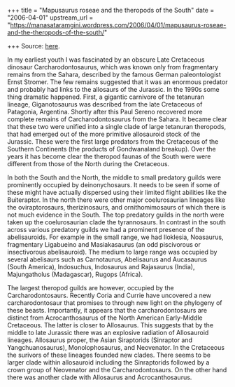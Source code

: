 +++
title = "Mapusaurus roseae and the theropods of the South"
date = "2006-04-01"
upstream_url = "https://manasataramgini.wordpress.com/2006/04/01/mapusaurus-roseae-and-the-theropods-of-the-south/"

+++
Source: [here](https://manasataramgini.wordpress.com/2006/04/01/mapusaurus-roseae-and-the-theropods-of-the-south/).

In my earliest youth I was fascinated by an obscure Late Cretaceous
dinosaur Carcharodontosaurus, which was known only from fragmentary
remains from the Sahara, described by the famous German paleontologist
Ernst Stromer. The few remains suggested that it was an enormous
predator and probably had links to the allosaurs of the Jurassic. In the
1990s some thing dramatic happened. First, a gigantic carnivore of the
tetanuran lineage, Giganotosaurus was described from the late Cretaceous
of Patagonia, Argentina. Shortly after this Paul Sereno recovered more
complete remains of Carcharodontosaurus from the Sahara. It became clear
that these two were unified into a single clade of large tetanuran
theropods, that had emerged out of the more primitive allosauroid stock
of the Jurassic. These were the first large predators from the
Cretaceous of the Southern Continents (the products of Gondwanaland
breakup). Over the years it has become clear the theropod faunas of the
South were were different from those of the North during the Cretaceous.

In both the South and the North, the middle to small predatory guilds
were prominently occupied by deinonychosaurs. It needs to be seen if
some of these might have actually dispersed using their limited flight
abilities like the Buiteraptor. In the north there were other major
coelurosaurian lineages like the oviraptorosaurs, therizinosaurs, and
ornithomimosaurs of which there is not much evidence in the South. The
top predatory guilds in the north were taken up the coelurosaurian clade
the tyrannosaurs. In contrast in the south across various predatory
guilds we had a prominent presence of the abelisauroids. For example in
the small range, we had Iloklesia, Noasaurus, fragmentary Ligabueino and
Masiakasaurus (an odd piscivorous or insectivorous abelisauroid). The
medium to large range was occupied by several abelisaurs such as
Carnotaurus, Abelisaurus and Aucasaurus (South America), Indosuchus,
Indosaurus and Rajasaurus (India), Majungatholus (Madagascar), Rugops
(Africa).

The largest theropod guilds are however, occupied by the
Carcharodontosaurs. Recently Coria and Currie have uncovered a new
carcharodontosaur that promises to through new light on the phylogeny of
these beasts. Importantly, it appears that the carcharodontosaurs are
distinct from Acrocanthosaurus of the North American Early-Middle
Cretaceous. The latter is closer to Allosaurus. This suggests that by
the middle to late Jurassic there was an explosive radiation of
Allosauroid lineages. Allosaurus proper, the Asian Siraptorids
(Sinraptor and Yangchuanosaurus), Monolophosaurus, and Neovenator. In
the Cretaceous the surivors of these lineages founded new clades. There
seems to be larger clade within allosauroid including the Sinraptorids
followed by a crown group of Neovenator and the Carcharodontosaurs. On
the other hand there was another clade with Allosaurus and
Acrocanthosaurus.


